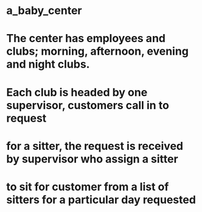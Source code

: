 # a_baby_center
# The center has employees and clubs; morning, afternoon, evening and night clubs.
# Each club is headed by one supervisor, customers call in to request
# for a sitter, the request is received by supervisor who assign a sitter
# to sit for customer from a list of sitters for a particular day requested